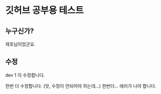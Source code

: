 # 깃허브 공부용 테스트


## 누구신가?

재호님이었군요.


## 수정

dev 1 이 수정합니다.


한번 더 수정합니다.
(앗, 수정이 안되어야 하는데...)
한번더... 에러가 나야 합니다.
